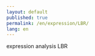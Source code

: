 ```yaml
---
layout: default
published: true
permalink: /en/expression/LBR/
lang: en
---
```


expression analysis LBR
